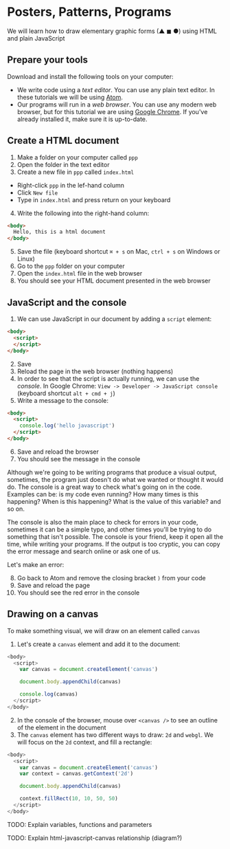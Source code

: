 # Posters, Patterns, Programs

We will learn how to draw elementary graphic forms (▲ ◼ ●) using HTML and plain JavaScript

## Prepare your tools

Download and install the following tools on your computer:

- We write code using a _text editor_. You can use any plain text editor. In these tutorials we will be using  [Atom](https://atom.io/).
- Our programs will run in a _web browser_. You can use any modern web browser, but for this tutorial we are using [Google Chrome](https://www.google.com/chrome/). If you've already installed it, make sure it is up-to-date.

## Create a HTML document

1. Make a folder on your computer called `ppp`
2. Open the folder in the text editor
3. Create a new file in `ppp` called `index.html`
  - Right-click `ppp` in the lef-hand column
  - Click `New file`
  - Type in `index.html` and press return on your keyboard
4. Write the following into the right-hand column:

```html
<body>
  Hello, this is a html document
</body>
```

5. Save the file (keyboard shortcut `⌘ + s` on Mac, `ctrl + s` on Windows or Linux)
6. Go to the `ppp` folder on your computer
7. Open the `index.html` file in the web browser
8. You should see your HTML document presented in the web browser

## JavaScript and the console

1. We can use JavaScript in our document by adding a `script` element:
```html
<body>
  <script>
  </script>
</body>
```

2. Save
3. Reload the page in the web browser (nothing happens)
4. In order to see that the script is actually running, we can use the _console_. In Google Chrome: `View -> Developer -> JavaScript console` (keyboard shortcut `alt + cmd + j`)
5. Write a message to the console:
```html
<body>
  <script>
    console.log('hello javascript')
  </script>
</body>
```

6. Save and reload the browser
7. You should see the message in the console

Although we're going to be writing programs that produce a visual output, sometimes, the program just doesn't do what we wanted or thought it would do. The console is a great way to check what's going on in the code. Examples can be: is my code even running? How many times is this happening? When is this happening? What is the value of this variable? and so on.

The console is also the main place to check for errors in your code, sometimes it can be a simple typo, and other times you'll be trying to do something that isn't possible. The console is your friend, keep it open all the time, while writing your programs. If the output is too cryptic, you can copy the error message and search online or ask one of us.

Let's make an error:

8. Go back to Atom and remove the closing bracket `)` from your code
9. Save and reload the page
10. You should see the red error in the console

## Drawing on a canvas

To make something visual, we will draw on an element called `canvas`

1. Let's create a `canvas` element and add it to the document:

```javascript
<body>
  <script>
    var canvas = document.createElement('canvas')

    document.body.appendChild(canvas)

    console.log(canvas)
  </script>
</body>
```

2. In the console of the browser, mouse over `<canvas />` to see an outline of the element in the document
3. The `canvas` element has two different ways to draw: `2d` and `webgl`. We will focus on the `2d` context, and fill a rectangle:

```javascript
<body>
  <script>
    var canvas = document.createElement('canvas')
    var context = canvas.getContext('2d')

    document.body.appendChild(canvas)

    context.fillRect(10, 10, 50, 50)
  </script>
</body>
```

TODO: Explain variables, functions and parameters

TODO: Explain html-javascript-canvas relationship (diagram?)
